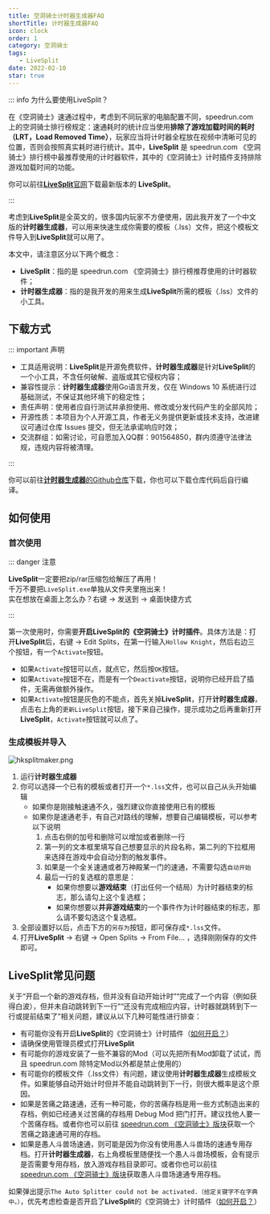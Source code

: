 ```yaml
---
title: 空洞骑士计时器生成器FAQ
shortTitle: 计时器生成器FAQ
icon: clock
order: 1
category: 空洞骑士
tags:
   - LiveSplit
date: 2022-02-10
star: true
---
```


<!-- more -->

::: info 为什么要使用LiveSplit？

在《空洞骑士》速通过程中，考虑到不同玩家的电脑配置不同，speedrun.com 上的空洞骑士排行榜规定：速通耗时的统计应当使用**排除了游戏加载时间的耗时（LRT，Load Removed Time）**，玩家应当将计时器全程放在视频中清晰可见的位置，否则会按照真实耗时进行统计。其中，**LiveSplit** 是 speedrun.com 《空洞骑士》排行榜中最推荐使用的计时器软件，其中的《空洞骑士》计时插件支持排除游戏加载时间的功能。

你可以前往[**LiveSplit**官网](https://livesplit.org/downloads/)下载最新版本的 **LiveSplit**。

:::

考虑到**LiveSplit**是全英文的，很多国内玩家不方便使用，因此我开发了一个中文版的**计时器生成器**，可以用来快速生成你需要的模板（.lss）文件，把这个模板文件导入到**LiveSplit**就可以用了。

本文中，请注意区分以下两个概念：

- **LiveSplit**：指的是 speedrun.com 《空洞骑士》排行榜推荐使用的计时器软件；
- **计时器生成器**：指的是我开发的用来生成**LiveSplit**所需的模板（.lss）文件的小工具。

## 下载方式

::: important 声明

- 工具适用说明：**LiveSplit**是开源免费软件，**计时器生成器**是针对**LiveSplit**的一个小工具，不含任何破解、盗版或其它侵权内容；
- 兼容性提示：**计时器生成器**使用Go语言开发，仅在 Windows 10 系统进行过基础测试，不保证其他环境下的稳定性；
- 责任声明：使用者应自行测试并承担使用、修改或分发代码产生的全部风险；
- 开源性质：本项目为个人开源工具，作者无义务提供更新或技术支持，改进建议可通过仓库 Issues 提交，但无法承诺响应时效；
- 交流群组：如需讨论，可自愿加入QQ群：901564850，群内须遵守法律法规，违规内容将被清理。

:::

你可以前往[**计时器生成器**的Github仓库](https://github.com/CuteReimu/hksplitmaker)下载，你也可以下载仓库代码后自行编译。

## 如何使用

### 首次使用

::: danger 注意

**LiveSplit**一定要把zip/rar压缩包给解压了再用！\
千万不要把`LiveSplit.exe`单独从文件夹里拖出来！\
实在想放在桌面上怎么办？右键 &rarr; 发送到 &rarr; 桌面快捷方式

:::

第一次使用时，你需要**开启LiveSplit的《空洞骑士》计时插件**。具体方法是：打开**LiveSplit**后，右键 &rarr; Edit Splits，在第一行输入`Hollow Knight`，然后右边三个按钮，有一个`Activate`按钮。
- 如果`Activate`按钮可以点，就点它，然后按`OK`按钮。
- 如果`Activate`按钮不在，而是有一个`Deactivate`按钮，说明你已经开启了插件，无需再做额外操作。
- 如果`Activate`按钮是灰色的不能点，首先关掉**LiveSplit**，打开**计时器生成器**，点击右上角的`更新LiveSplit`按钮，接下来自己操作，提示成功之后再重新打开**LiveSplit**，`Activate`按钮就可以点了。

### 生成模板并导入

![hksplitmaker.png](/hollow-knight/hksplitmaker.png)

1. 运行**计时器生成器**
2. 你可以选择一个已有的模板或者打开一个`*.lss`文件，也可以自己从头开始编辑
   - 如果你是刚接触速通不久，强烈建议你直接使用已有的模板
   - 如果你是速通老手，有自己对路线的理解，想要自己编辑模板，可以参考以下说明
      1. 点击右侧的加号和删除可以增加或者删除一行
      2. 第一列的文本框里填写自己想要显示的片段名称，第二列的下拉框用来选择在游戏中会自动分割的触发事件。
      3. 如果是一个全关速通或者万神殿某一门的速通，不需要勾选`自动开始`
      4. 最后一行的复选框的意思是：
         - 如果你想要以**游戏结束**（打出任何一个结局）为计时器结束的标志，那么请勾上这个复选框；
         - 如果你想要以**并非游戏结束**的一个事件作为计时器结束的标志，那么请不要勾选这个复选框。
3. 全部设置好以后，点击下方的`另存为`按钮，即可保存成`*.lss`文件。
4. 打开**LiveSplit** -> 右键 -> Open Splits -> From File... ，选择刚刚保存的文件即可。

## LiveSplit常见问题

关于“开启一个新的游戏存档，但并没有自动开始计时”“完成了一个内容（例如获得白波），但并未自动跳转到下一行”“还没有完成相应内容，计时器就跳转到下一行或提前结束了”相关问题，建议从以下几种可能性进行排查：
- 有可能你没有开启**LiveSplit**的《空洞骑士》计时插件（[如何开启？](#首次使用)）
- 请确保使用管理员模式打开**LiveSplit**
- 有可能你的游戏安装了一些不兼容的Mod（可以先把所有Mod卸载了试试，而且 speedrun.com 除特定Mod以外都是禁止使用的）
- 有可能你的模板文件（.lss文件）有问题，建议使用**计时器生成器**生成模板文件。如果能够自动开始计时但并不能自动跳转到下一行，则很大概率是这个原因。
- 如果是苦痛之路速通，还有一种可能，你的苦痛存档是用一些方式制造出来的存档，例如已经通关过苦痛的存档用 Debug Mod 把门打开。建议找他人要一个苦痛存档。或者你也可以前往 [speedrun.com 《空洞骑士》版块](https://www.speedrun.com/zh-CN/hollowknight/resources/gzf2t)获取一个苦痛之路速通可用的存档。
- 如果是愚人斗兽场速通，则可能是因为你没有使用愚人斗兽场的速通专用存档。打开**计时器生成器**，右上角模板里随便找一个愚人斗兽场模板，会有提示是否需要专用存档，放入游戏存档目录即可。或者你也可以前往 [speedrun.com 《空洞骑士》版块](https://www.speedrun.com/zh-CN/hollowknight/resources/y9ops)获取愚人斗兽场速通专用存档。

如果弹出提示`The Auto Splitter could not be activated.（给定关键字不在字典中。）`，优先考虑检查是否开启了**LiveSplit**的《空洞骑士》计时插件（[如何开启？](#首次使用)）